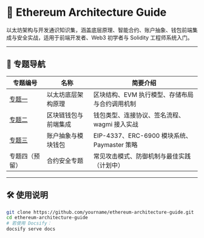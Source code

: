 # 🧠 Ethereum Architecture Guide

以太坊架构与开发通识知识集，涵盖底层原理、智能合约、账户抽象、钱包前端集成与安全实战，适用于前端开发者、Web3 初学者与 Solidity 工程师系统入门。

---

## 📘 专题导航

| 专题编号 | 名称 | 简要介绍 |
|----------|------|----------|
| [专题一](docs/01.ethereum-architecture/README.md) | 以太坊底层架构原理 | 区块结构、EVM 执行模型、存储布局与合约调用机制 |
| [专题二](docs/02.wallet-integration/README.md) | 区块链钱包与前端集成 | 钱包类型、连接协议、签名流程、wagmi 接入实战 |
| [专题三](docs/03.account-abstraction/README.md) | 账户抽象与模块钱包 | EIP-4337、ERC-6900 模块系统、Paymaster 策略 |
| 专题四（预留） | 合约安全专题 | 常见攻击模式、防御机制与最佳实践（计划中） |

---

## 🛠 使用说明

```bash
git clone https://github.com/yourname/ethereum-architecture-guide.git
cd ethereum-architecture-guide
# 若使用 Docsify：
docsify serve docs
